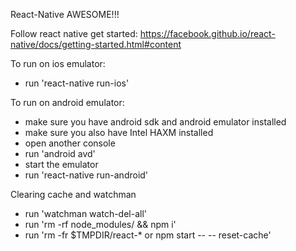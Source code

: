 
React-Native AWESOME!!!

Follow react native get started:
https://facebook.github.io/react-native/docs/getting-started.html#content

To run on ios emulator:
- run 'react-native run-ios'

To run on android emulator:
- make sure you have android sdk and android emulator installed
- make sure you also have Intel HAXM installed
- open another console
- run 'android avd'
- start the emulator
- run 'react-native run-android'

Clearing cache and watchman
- run 'watchman watch-del-all'
- run 'rm -rf node_modules/ && npm i'
- run 'rm -fr $TMPDIR/react-* or npm start -- -- reset-cache'